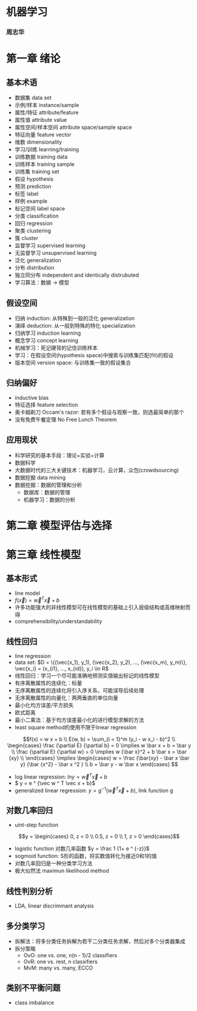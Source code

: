 # 机器学习
### 周志华

# 第一章 绪论

## 基本术语
- 数据集 data set
- 示例/样本 instance/sample
- 属性/特征 attribute/feature
- 属性值 attribute value
- 属性空间/样本空间 attribute space/sample space
- 特征向量 feature vector
- 维数 dimensionality
- 学习/训练 learning/training
- 训练数据 training data
- 训练样本 training sample
- 训练集 training set
- 假设 hypothesis
- 预测 prediction
- 标签 label
- 样例 example
- 标记空间 label space
- 分类 classification
- 回归 regression
- 聚类 clustering
- 簇 cluster
- 监督学习 supervised learning
- 无监督学习 unsupervised learning
- 泛化 generalization
- 分布 distribution
- 独立同分布 independent and identically distrubuted
- 学习算法：数据 -> 模型

## 假设空间
- 归纳 induction: 从特殊到一般的泛化 generalization
- 演绎 deduction: 从一般到特殊的特化 specialization
- 归纳学习 induction learning
- 概念学习 concept learning
- 机械学习：死记硬背的记住训练样本
- 学习：在假设空间(hypothesis space)中搜索与训练集匹配(fit)的假设
- 版本空间 version space: 与训练集一致的假设集合

## 归纳偏好
- inductive bias
- 特征选择 feature selection
- 奥卡姆剃刀 Occam's razor: 若有多个假设与观察一致，则选最简单的那个
- 没有免费午餐定理 No Free Lunch Theorem

## 应用现状
- 科学研究的基本手段：理论+实验+计算
- 数据科学
- 大数据时代的三大关键技术：机器学习，云计算，众包(crowdsourcing)
- 数据挖掘 data mining
- 数据挖掘：数据的管理和分析
    - 数据库：数据的管理
    - 机器学习：数据的分析

# 第二章 模型评估与选择

# 第三章 线性模型

## 基本形式
- line model
- $f(\vec{x}) = \vec{w}^T \vec{x} + b$
- 许多功能强大的非线性模型可在线性模型的基础上引入层级结构或高维映射而得
- comprehensibility/understandability

## 线性回归
- line regression
- data set: $D = \{(\vec{x_1}, y_1), (\vec{x_2}, y_2), ..., (\vec{x_m}, y_m)\}, \vec{x_i} = (x_{i1}, ..., x_{id}), y_i \in R$
- 线性回归：学习一个尽可能准确地预测实值输出标记的线性模型
- 有序离散属性的连续化：标量
- 无序离散属性的连续化将引入序关系，可能误导后续处理
- 无序离散属性的向量化：两两垂直的单位向量
- 最小化均方误差/平方损失
- 欧式距离
- 最小二乘法：基于均方误差最小化的进行模型求解的方法
- least square method的使用不限于linear regression
```math
f(x) = w x + b \\

E(w, b) = \sum_{i = 1}^m (y_i - w x_i - b)^2 \\

\begin{cases}
\frac {\partial E} {\partial b} = 0  \implies w \bar x + b = \bar y \\
\frac {\partial E} {\partial w} = 0 \implies w {\bar x}^2 + b \bar x = \bar {xy} \\
\end{cases}

\implies

\begin{cases}
w = \frac {\bar{xy} - \bar x \bar y} {\bar {x^2} - \bar x ^2 } \\
b = \bar y - w \bar x
\end{cases}

```
- log linear regression: $lny = \vec w ^ T \vec x + b$
- $ y = e ^ {\vec w ^ T \vec x + b}$
- generalized linear regression: $y = g^{-1}(\vec w ^ T \vec x + b)$, link function g

## 对数几率回归
- uint-step function
```math
y = 
\begin{cases}
0, z < 0 \\
0.5, z = 0 \\
1, z > 0
\end{cases}
```
- logistic function 对数几率函数 $y = \frac 1 {1+ e ^ {-z}}$
- sogmoid function: S形的函数，将实数值转化为接近0和1的值
- 对数几率回归是一种分类学习方法
- 极大似然法 maximun likelihood method

## 线性判别分析
- LDA, linear discriminant analysis

## 多分类学习
- 拆解法：将多分类任务拆解为若干二分类任务求解，然后对多个分类器集成
- 拆分策略
    - OvO: one vs. one, n(n - 1)/2 classifiers
    - OvR: one vs. rest, n classifiers
    - MvM: many vs. many, ECCO

## 类别不平衡问题
- class imbalance